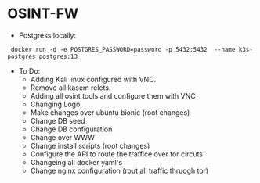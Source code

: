 # OSINT-FW

- Postgress locally:
```
 docker run -d -e POSTGRES_PASSWORD=password -p 5432:5432  --name k3s-postgres postgres:13
```
- To Do:
    -   Adding Kali linux configured with VNC.
    -   Remove all kasem relets.
    -   Adding all osint tools and configure them with VNC
    -   Changing Logo
    -   Make changes over ubuntu bionic (root changes)
    -   Change DB seed 
    -   Change DB configuration
    -   Change over WWW 
    -   Change install scripts (root changes)
    -   Configure the API to route the traffice over tor circuts
    -   Changeing all docker yaml's
    -   Change nginx configuration (rout all traffic thruogh tor)